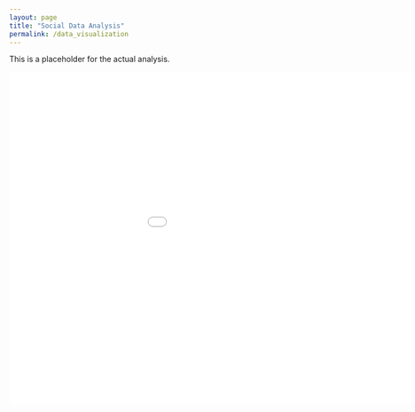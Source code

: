 ```yaml
---
layout: page
title: "Social Data Analysis"
permalink: /data_visualization
---
```


This is a placeholder for the actual analysis.

<embed 
       type="text/html" 
       src="/bokeh_plot.html"
       width="1100"
       height="600"
       >